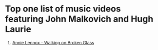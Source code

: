 # Top one list of music videos featuring John Malkovich and Hugh Laurie

1. [Annie Lennox - Walking on Broken Glass](https://www.youtube.com/watch?v=y25stK5ymlA)
